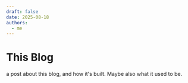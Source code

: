 ```yaml
---
draft: false
date: 2025-08-18
authors:
  - me
---
```


# This Blog
a post about this blog, and how it's built. Maybe also what it used to be.